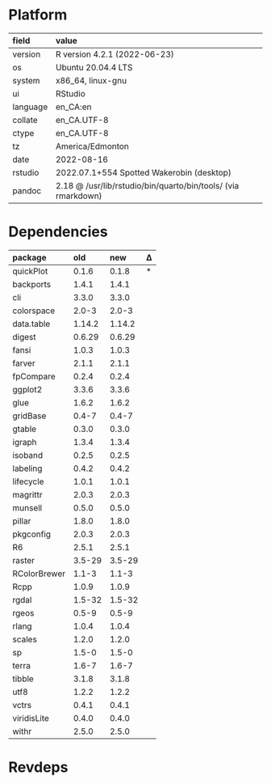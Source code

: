 # Platform

|field    |value                                                         |
|:--------|:-------------------------------------------------------------|
|version  |R version 4.2.1 (2022-06-23)                                  |
|os       |Ubuntu 20.04.4 LTS                                            |
|system   |x86_64, linux-gnu                                             |
|ui       |RStudio                                                       |
|language |en_CA:en                                                      |
|collate  |en_CA.UTF-8                                                   |
|ctype    |en_CA.UTF-8                                                   |
|tz       |America/Edmonton                                              |
|date     |2022-08-16                                                    |
|rstudio  |2022.07.1+554 Spotted Wakerobin (desktop)                     |
|pandoc   |2.18 @ /usr/lib/rstudio/bin/quarto/bin/tools/ (via rmarkdown) |

# Dependencies

|package      |old    |new    |Δ  |
|:------------|:------|:------|:--|
|quickPlot    |0.1.6  |0.1.8  |*  |
|backports    |1.4.1  |1.4.1  |   |
|cli          |3.3.0  |3.3.0  |   |
|colorspace   |2.0-3  |2.0-3  |   |
|data.table   |1.14.2 |1.14.2 |   |
|digest       |0.6.29 |0.6.29 |   |
|fansi        |1.0.3  |1.0.3  |   |
|farver       |2.1.1  |2.1.1  |   |
|fpCompare    |0.2.4  |0.2.4  |   |
|ggplot2      |3.3.6  |3.3.6  |   |
|glue         |1.6.2  |1.6.2  |   |
|gridBase     |0.4-7  |0.4-7  |   |
|gtable       |0.3.0  |0.3.0  |   |
|igraph       |1.3.4  |1.3.4  |   |
|isoband      |0.2.5  |0.2.5  |   |
|labeling     |0.4.2  |0.4.2  |   |
|lifecycle    |1.0.1  |1.0.1  |   |
|magrittr     |2.0.3  |2.0.3  |   |
|munsell      |0.5.0  |0.5.0  |   |
|pillar       |1.8.0  |1.8.0  |   |
|pkgconfig    |2.0.3  |2.0.3  |   |
|R6           |2.5.1  |2.5.1  |   |
|raster       |3.5-29 |3.5-29 |   |
|RColorBrewer |1.1-3  |1.1-3  |   |
|Rcpp         |1.0.9  |1.0.9  |   |
|rgdal        |1.5-32 |1.5-32 |   |
|rgeos        |0.5-9  |0.5-9  |   |
|rlang        |1.0.4  |1.0.4  |   |
|scales       |1.2.0  |1.2.0  |   |
|sp           |1.5-0  |1.5-0  |   |
|terra        |1.6-7  |1.6-7  |   |
|tibble       |3.1.8  |3.1.8  |   |
|utf8         |1.2.2  |1.2.2  |   |
|vctrs        |0.4.1  |0.4.1  |   |
|viridisLite  |0.4.0  |0.4.0  |   |
|withr        |2.5.0  |2.5.0  |   |

# Revdeps

